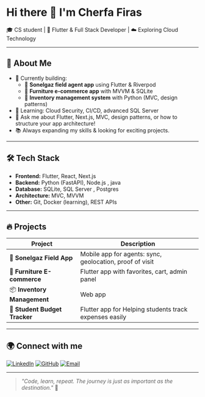 # Hi there 👋 I'm Cherfa Firas

🎓 CS student | 📱 Flutter & Full Stack Developer | ☁️ Exploring Cloud Technology

---

## 🚀 About Me

- 🔭 Currently building:
  - 📱 **Sonelgaz field agent app** using Flutter & Riverpod
  - 🛒 **Furniture e-commerce app** with MVVM & SQLite
  - 📝 **Inventory management system** with Python (MVC, design patterns)
- 🌱 Learning: Cloud Security, CI/CD, advanced SQL Server
- 💬 Ask me about Flutter, Next.js, MVC, design patterns, or how to structure your app architecture!
- 📚 Always expanding my skills & looking for exciting projects.

---

## 🛠 Tech Stack

- **Frontend:** Flutter, React, Next.js
- **Backend:** Python (FastAPI), Node.js , java
- **Database:** SQLite, SQL Server , Postgres
- **Architecture:** MVC, MVVM
- **Other:** Git, Docker (learning), REST APIs

---

## 🔥 Projects

| Project                          | Description                                    |
|----------------------------------|------------------------------------------------|
| 🚀 **Sonelgaz Field App**         | Mobile app for agents: sync, geolocation, proof of visit |
| 🛒 **Furniture E-commerce**       | Flutter app with favorites, cart, admin panel |
| 📦 **Inventory Management**       | Web app |
| 📝 **Student Budget Tracker**     |Flutter app for Helping students track expenses easily |

---

## 🌍 Connect with me

[![LinkedIn](https://img.shields.io/badge/LinkedIn-blue?logo=linkedin&logoColor=white)](https://www.linkedin.com/in/cherfa-firass/) <!-- replace with your link -->
[![GitHub](https://img.shields.io/badge/GitHub-181717?logo=github&logoColor=white)](https://github.com/firass-a)
[![Email](https://img.shields.io/badge/Email-D14836?logo=gmail&logoColor=white)](mailto:iamfirasse123@gmail.com)

---

> _"Code, learn, repeat. The journey is just as important as the destination."_ 🚀
